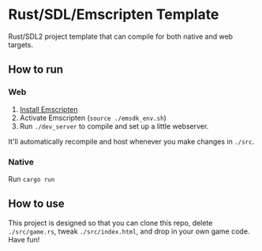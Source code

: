 # Rust/SDL/Emscripten Template

Rust/SDL2 project template that can compile for both native and web targets.

## How to run

### Web

1. [Install Emscripten](https://emscripten.org/docs/getting_started/downloads.html)
2. Activate Emscripten (`source ./emsdk_env.sh`)
3. Run `./dev_server` to compile and set up a little webserver.

It'll automatically recompile and host whenever you make changes in `./src`.

### Native

Run `cargo run`

## How to use

This project is designed so that you can clone this repo, delete `./src/game.rs`, tweak `./src/index.html`, and drop in your own game code.  Have fun!

